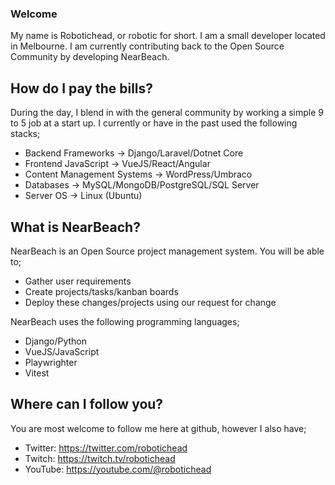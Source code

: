### Welcome

My name is Robotichead, or robotic for short. I am a small developer located in Melbourne. I am currently contributing back to the Open Source Community by developing NearBeach.

## How do I pay the bills?

During the day, I blend in with the general community by working a simple 9 to 5 job at a start up. I currently or have in the past used the following stacks;

- Backend Frameworks -> Django/Laravel/Dotnet Core
- Frontend JavaScript -> VueJS/React/Angular
- Content Management Systems -> WordPress/Umbraco
- Databases -> MySQL/MongoDB/PostgreSQL/SQL Server
- Server OS -> Linux (Ubuntu)

## What is NearBeach?

NearBeach is an Open Source project management system. You will be able to;

- Gather user requirements
- Create projects/tasks/kanban boards
- Deploy these changes/projects using our request for change

NearBeach uses the following programming languages;

- Django/Python
- VueJS/JavaScript
- Playwrighter
- Vitest

## Where can I follow you?

You are most welcome to follow me here at github, however I also have;

- Twitter: https://twitter.com/robotichead
- Twitch: https://twitch.tv/robotichead
- YouTube: https://youtube.com/@robotichead
